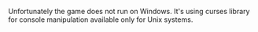 Unfortunately the game does not run on Windows.
It's using curses library for console manipulation available only for Unix systems.

